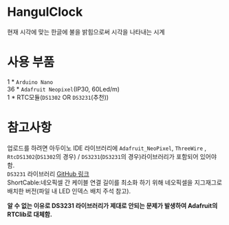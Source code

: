 # HangulClock
현재 시각에 맞는 한글에 불을 밝힘으로써 시각을 나타내는 시계<br>

# 사용 부품
1 * `Arduino Nano`<br>
36 * `Adafruit Neopixel`(IP30, 60Led/m)<br>
1 * RTC모듈(`DS1302` OR `DS3231`(추천))<br>

# 참고사항
업로드를 하려면 아두이노 IDE 라이브러리에 `Adafruit_NeoPixel`, `ThreeWire` , `RtcDS1302`(`DS1302`의 경우) / `DS3231`(`DS3231`의 경우)라이브러리가 포함되어 있어야 함.<br>
`DS3231` 라이브러리 [GitHub 링크](https://github.com/NorthernWidget/DS3231)<br>
ShortCable:네오픽셀 간 케이블 연결 길이를 최소화 하기 위해 네오픽셀을 지그재그로 배치한 버전(파일 내 LED 인덱스 배치 주석 참고).<br>


__알 수 없는 이유로 DS3231 라이브러리가 제대로 안되는 문제가 발생하여 Adafruit의 RTClib로 대체함.__
